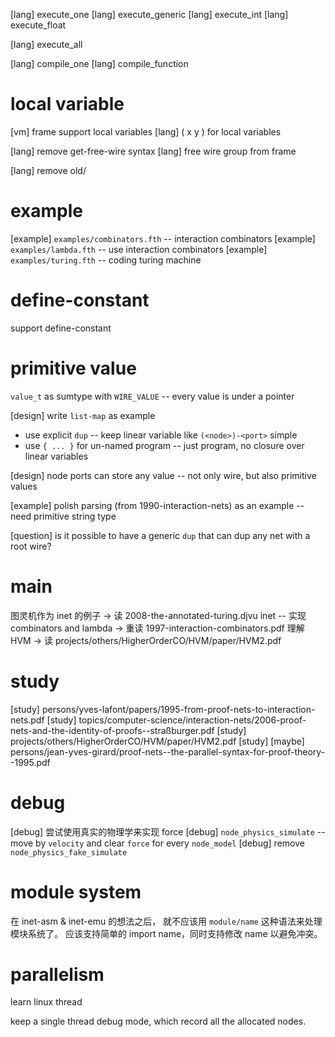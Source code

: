 [lang] execute_one
[lang] execute_generic
[lang] execute_int
[lang] execute_float

[lang] execute_all

[lang] compile_one
[lang] compile_function

# local variable

[vm] frame support local variables
[lang] ( x y ) for local variables

[lang] remove get-free-wire syntax
[lang] free wire group from frame

[lang] remove old/

# example

[example] `examples/combinators.fth` -- interaction combinators
[example] `examples/lambda.fth` -- use interaction combinators
[example] `examples/turing.fth` -- coding turing machine

# define-constant

support define-constant

# primitive value

`value_t` as sumtype with `WIRE_VALUE` -- every value is under a pointer

[design] write `list-map` as example

- use explicit `dup` -- keep linear variable like `(<node>)-<port>` simple
- use `{ ... }` for un-named program -- just program, no closure over linear variables

[design] node ports can store any value -- not only wire, but also primitive values

[example] polish parsing (from 1990-interaction-nets) as an example -- need primitive string type

[question] is it possible to have a generic `dup` that can dup any net with a root wire?

# main

图灵机作为 inet 的例子 -> 读 2008-the-annotated-turing.djvu
inet -- 实现 combinators and lambda -> 重读 1997-interaction-combinators.pdf
理解 HVM -> 读 projects/others/HigherOrderCO/HVM/paper/HVM2.pdf

# study

[study] persons/yves-lafont/papers/1995-from-proof-nets-to-interaction-nets.pdf
[study] topics/computer-science/interaction-nets/2006-proof-nets-and-the-identity-of-proofs--straßburger.pdf
[study] projects/others/HigherOrderCO/HVM/paper/HVM2.pdf
[study] [maybe] persons/jean-yves-girard/proof-nets--the-parallel-syntax-for-proof-theory--1995.pdf

# debug

[debug] 尝试使用真实的物理学来实现 force
[debug] `node_physics_simulate` -- move by `velocity` and clear `force` for every `node_model`
[debug] remove `node_physics_fake_simulate`

# module system

在 inet-asm & inet-emu 的想法之后，
就不应该用 `module/name` 这种语法来处理模块系统了。
应该支持简单的 import name，同时支持修改 name 以避免冲突。

# parallelism

learn linux thread

keep a single thread debug mode, which record all the allocated nodes.
